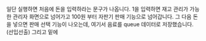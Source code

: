 일단 실행하면 처음에 돈을 입력하라는 문구가 나옵니다.
1을 입력하면 재고 관리가 가능한 관리자 화면으로 넘어가고 100원 부터 자판기 판매 기능으로 넘어갑니다.
그 다음 돈을 넣으면 판매 선택 기능이 나오는데, 여기서 음료를 queue 데이터로 저장했습니다.(선입선출)
그리고 밑에 
